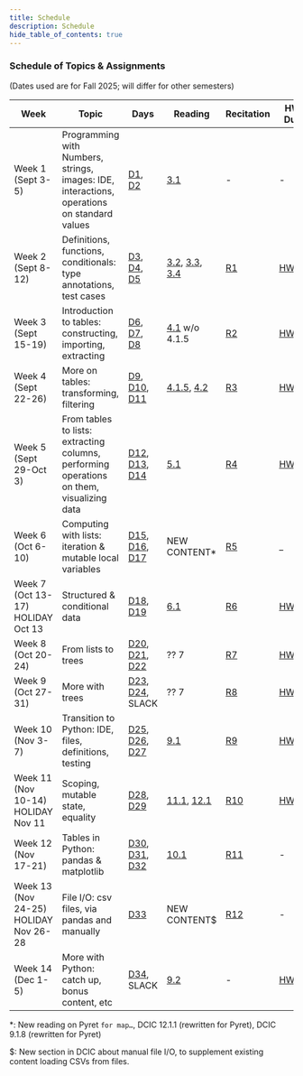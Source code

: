 ```yaml
---
title: Schedule
description: Schedule
hide_table_of_contents: true
---
```



### Schedule of Topics & Assignments

(Dates used are for Fall 2025; will differ for other semesters)

Week | Topic | Days | Reading | Recitation | HW Due | Lab
-- | -- | -- | -- | -- | -- | --
Week 1 (Sept 3-5) | Programming with Numbers, strings, images: IDE, interactions, operations on standard values | [D1](/days/1), [D2](/days/2) | [3.1][dcic3.1] | - | - | -
Week 2 (Sept 8-12) | Definitions, functions, conditionals: type annotations, test cases | [D3](/days/3), [D4](/days/4), [D5](/days/5) | [3.2][dcic3.2], [3.3][dcic3.3], [3.4][dcic3.4] | [R1](/recitation/1) | [HW1](/homework/1) | [Lab1](/lab/1)
Week 3 (Sept 15-19) | Introduction to tables: constructing, importing, extracting | [D6](/days/6), [D7](/days/7), [D8](/days/8) | [4.1][dcic4.1] w/o 4.1.5 | [R2](/recitation/2) | [HW2](/homework/2) | [Quiz1](#quizzes/1), [Lab2](/lab/2)
Week 4 (Sept 22-26) | More on tables: transforming, filtering | [D9](/days/9), [D10](/days/10), [D11](/days/11) | [4.1.5][dcic4.1.5], [4.2][dcic4.2] | [R3](/recitation/3) | [HW3](/homework/3) | [Lab3](/lab/3)
Week 5 (Sept 29-Oct 3) | From tables to lists: extracting columns, performing operations on them, visualizing data | [D12](/days/12), [D13](/days/13), [D14](/days/14) | [5.1][dcic5.1] | [R4](/recitation/4) | [HW4](/homework/4) | [Quiz2](#quizzes/2), [Lab4](/lab/4)
Week 6 (Oct 6-10) | Computing with lists: iteration & mutable local variables | [D15](/days/15), [D16](/days/16), [D17](/days/17) | NEW CONTENT* | [R5](/recitation/5) | _ | [Exam1](#exams/1)
Week 7 (Oct 13-17) HOLIDAY Oct 13 | Structured & conditional data | [D18](/days/18), [D19](/days/19) | [6.1][dcic6.1] | [R6](/recitation/6) | [HW5](/homework/5) | [Quiz3](#quizzes/3), [Lab5](/lab/5)
Week 8 (Oct 20-24) | From lists to trees | [D20](/days/20), [D21](/days/21), [D22](/days/22) | ?? 7 | [R7](/recitation/7) | [HW6](/homework/6) | [Lab6](/lab/6)
Week 9 (Oct 27-31) | More with trees | [D23](/days/23), [D24](/days/24), SLACK | ?? 7 | [R8](/recitation/8) | [HW7](/homework/7) | [Quiz4](#quizzes/4), [Lab7](/lab/7)
Week 10 (Nov 3-7) | Transition to Python: IDE, files, definitions, testing | [D25](/days/25), [D26](/days/26), [D27](/days/27) | [9.1][dcic9.1] | [R9](/recitation/9) | [HW8](/homework/8) | [Lab8](/lab/8)
Week 11 (Nov 10-14) HOLIDAY Nov 11 | Scoping, mutable state, equality | [D28](/days/28), [D29](/days/29) | [11.1][dcic11.1], [12.1][dcic12.1] | [R10](/recitation/10) | [HW9](/homework/9) | [Quiz5](#quizzes/5), [Lab9](/lab/9)
Week 12 (Nov 17-21) | Tables in Python: pandas & matplotlib | [D30](/days/30), [D31](/days/31), [D32](/days/32) | [10.1][dcic10.1] | [R11](/recitation/11) | - | [Exam2](#exams/2)
Week 13 (Nov 24-25) HOLIDAY Nov 26-28 | File I/O: csv files, via pandas and manually | [D33](/days/33) | NEW CONTENT$ | [R12](/recitation/12) | - | [Lab10](/lab/10)
Week 14 (Dec 1-5) | More with Python: catch up, bonus content, etc | [D34](/days/34), SLACK | [9.2][dcic9.1] | - | [HW10](/homework/10) | [Quiz6](#quizzes/6), No lab


*: New reading on Pyret `for map…`, DCIC 12.1.1 (rewritten for Pyret), DCIC 9.1.8 (rewritten for Pyret)

$: New section in DCIC about manual file I/O, to supplement existing content loading CSVs from files. 

[dcic3.1]: https://dcic-world.org/2024-09-03/getting-started.html
[dcic3.2]: https://dcic-world.org/2024-09-03/Naming_Values.html
[dcic3.3]: https://dcic-world.org/2024-09-03/From_Repeated_Expressions_to_Functions.html
[dcic3.4]: https://dcic-world.org/2024-09-03/Conditionals_and_Booleans.html
[dcic4.1]: https://dcic-world.org/2024-09-03/intro-tabular-data.html
[dcic4.1.5]: https://dcic-world.org/2024-09-03/intro-tabular-data.html#(part._.Examples_for_.Table-.Producing_.Functions)
[dcic4.2]: https://dcic-world.org/2024-09-03/processing-tables.html
[dcic5.1]: https://dcic-world.org/2024-09-03/tables-to-lists.html
[dcic6.1]: https://dcic-world.org/2024-09-03/intro-struct-data.html
[dcic9.1]: https://dcic-world.org/2024-09-03/intro-python.html
[dcic11.1]: https://dcic-world.org/2024-09-03/unified-state.html
[dcic12.1]: https://dcic-world.org/2024-09-03/modifying-variables.html
[dcic10.1]: https://dcic-world.org/2024-09-03/python-tables-Pandas.html
[dcic9.2]: https://dcic-world.org/2024-09-03/dictionaries.html
